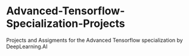 # Advanced-Tensorflow-Specialization-Projects
Projects and Assigments for the Advanced Tensorflow specialization by DeepLearning.AI
